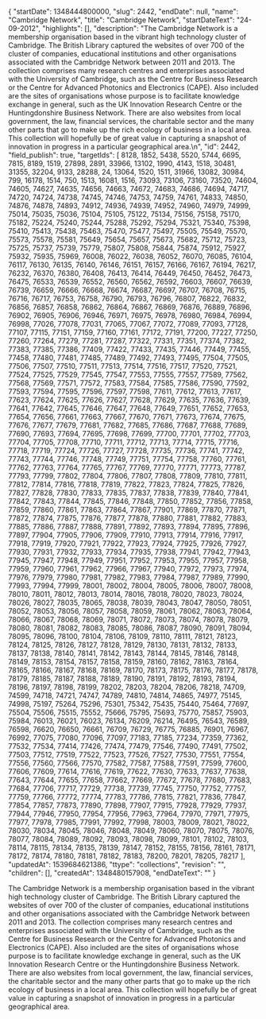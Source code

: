 {
  "startDate": 1348444800000, 
  "slug": 2442, 
  "endDate": null, 
  "name": "Cambridge Network", 
  "title": "Cambridge Network", 
  "startDateText": "24-09-2012", 
  "highlights": [], 
  "description": "The Cambridge Network is a membership organisation based in the vibrant high technology cluster of Cambridge. The British Library captured the websites of over 700 of the cluster of companies, educational institutions and other organisations associated with the Cambridge Network between 2011 and 2013. The collection comprises many research centres and enterprises associated with the University of Cambridge, such as the Centre for Business Research or the Centre for Advanced Photonics and Electronics (CAPE). Also included are the sites of organisations whose purpose is to facilitate knowledge exchange in general, such as the UK Innovation Research Centre or the Huntingdonshire Business Network. There are also websites from local government, the law, financial services, the charitable sector and the many other parts that go to make up the rich ecology of business in a local area. This collection will hopefully be of great value in capturing a snapshot of innovation in progress in a particular geographical area.\n", 
  "id": 2442, 
  "field_publish": true, 
  "targetIds": [
    8128, 
    1852, 
    5438, 
    5520, 
    5744, 
    6695, 
    7815, 
    8189, 
    1519, 
    27898, 
    2891, 
    33966, 
    13102, 
    1990, 
    4143, 
    1518, 
    30481, 
    31355, 
    32204, 
    9133, 
    28288, 
    24, 
    13064, 
    1520, 
    1511, 
    31966, 
    13082, 
    30984, 
    799, 
    16178, 
    1514, 
    750, 
    1513, 
    16081, 
    1516, 
    73093, 
    73106, 
    73160, 
    73520, 
    74604, 
    74605, 
    74627, 
    74635, 
    74656, 
    74663, 
    74672, 
    74683, 
    74686, 
    74694, 
    74717, 
    74720, 
    74724, 
    74738, 
    74745, 
    74746, 
    74753, 
    74759, 
    74761, 
    74833, 
    74850, 
    74876, 
    74878, 
    74893, 
    74912, 
    74936, 
    74939, 
    74952, 
    74960, 
    74979, 
    74999, 
    75014, 
    75035, 
    75036, 
    75104, 
    75105, 
    75122, 
    75134, 
    75156, 
    75158, 
    75170, 
    75182, 
    75224, 
    75240, 
    75244, 
    75288, 
    75292, 
    75294, 
    75321, 
    75340, 
    75398, 
    75410, 
    75413, 
    75438, 
    75463, 
    75470, 
    75477, 
    75497, 
    75505, 
    75549, 
    75570, 
    75573, 
    75578, 
    75581, 
    75649, 
    75654, 
    75657, 
    75673, 
    75682, 
    75712, 
    75723, 
    75725, 
    75737, 
    75739, 
    75779, 
    75807, 
    75808, 
    75844, 
    75874, 
    75912, 
    75927, 
    75932, 
    75935, 
    75969, 
    76008, 
    76022, 
    76038, 
    76052, 
    76070, 
    76085, 
    76104, 
    76117, 
    76130, 
    76135, 
    76140, 
    76146, 
    76151, 
    76157, 
    76166, 
    76167, 
    76194, 
    76217, 
    76232, 
    76370, 
    76380, 
    76408, 
    76413, 
    76414, 
    76449, 
    76450, 
    76452, 
    76473, 
    76475, 
    76533, 
    76539, 
    76552, 
    76560, 
    76562, 
    76592, 
    76603, 
    76607, 
    76639, 
    76739, 
    76659, 
    76666, 
    76668, 
    76674, 
    76687, 
    76697, 
    76707, 
    76708, 
    76715, 
    76716, 
    76717, 
    76753, 
    76758, 
    76790, 
    76793, 
    76796, 
    76807, 
    76822, 
    76832, 
    76856, 
    76857, 
    76858, 
    76862, 
    76864, 
    76867, 
    76869, 
    76876, 
    76889, 
    76896, 
    76902, 
    76905, 
    76906, 
    76946, 
    76971, 
    76975, 
    76978, 
    76980, 
    76984, 
    76994, 
    76998, 
    77026, 
    77078, 
    77031, 
    77065, 
    77067, 
    77072, 
    77089, 
    77093, 
    77128, 
    77107, 
    77115, 
    77151, 
    77159, 
    77160, 
    77161, 
    77172, 
    77191, 
    77200, 
    77227, 
    77250, 
    77260, 
    77264, 
    77279, 
    77281, 
    77287, 
    77322, 
    77331, 
    77351, 
    77374, 
    77382, 
    77383, 
    77385, 
    77386, 
    77409, 
    77422, 
    77433, 
    77435, 
    77446, 
    77449, 
    77455, 
    77458, 
    77480, 
    77481, 
    77485, 
    77489, 
    77492, 
    77493, 
    77495, 
    77504, 
    77505, 
    77506, 
    77507, 
    77510, 
    77511, 
    77513, 
    77514, 
    77516, 
    77517, 
    77520, 
    77521, 
    77524, 
    77525, 
    77529, 
    77545, 
    77547, 
    77553, 
    77555, 
    77557, 
    77589, 
    77562, 
    77568, 
    77569, 
    77571, 
    77572, 
    77583, 
    77584, 
    77585, 
    77586, 
    77590, 
    77592, 
    77593, 
    77594, 
    77595, 
    77596, 
    77597, 
    77598, 
    77611, 
    77612, 
    77613, 
    77617, 
    77623, 
    77624, 
    77625, 
    77626, 
    77627, 
    77628, 
    77629, 
    77635, 
    77636, 
    77639, 
    77641, 
    77642, 
    77645, 
    77646, 
    77647, 
    77648, 
    77649, 
    77651, 
    77652, 
    77653, 
    77654, 
    77656, 
    77661, 
    77663, 
    77667, 
    77670, 
    77671, 
    77673, 
    77674, 
    77675, 
    77676, 
    77677, 
    77679, 
    77681, 
    77682, 
    77685, 
    77686, 
    77687, 
    77688, 
    77689, 
    77690, 
    77693, 
    77694, 
    77695, 
    77698, 
    77699, 
    77700, 
    77701, 
    77702, 
    77703, 
    77704, 
    77705, 
    77708, 
    77710, 
    77711, 
    77712, 
    77713, 
    77714, 
    77715, 
    77716, 
    77718, 
    77719, 
    77724, 
    77726, 
    77727, 
    77728, 
    77735, 
    77736, 
    77741, 
    77742, 
    77743, 
    77744, 
    77746, 
    77748, 
    77749, 
    77751, 
    77754, 
    77758, 
    77760, 
    77761, 
    77762, 
    77763, 
    77764, 
    77765, 
    77767, 
    77769, 
    77770, 
    77771, 
    77773, 
    77787, 
    77793, 
    77799, 
    77802, 
    77804, 
    77806, 
    77807, 
    77808, 
    77809, 
    77810, 
    77811, 
    77812, 
    77814, 
    77816, 
    77818, 
    77819, 
    77822, 
    77823, 
    77824, 
    77825, 
    77826, 
    77827, 
    77828, 
    77830, 
    77833, 
    77835, 
    77837, 
    77838, 
    77839, 
    77840, 
    77841, 
    77842, 
    77843, 
    77844, 
    77845, 
    77846, 
    77848, 
    77850, 
    77852, 
    77856, 
    77858, 
    77859, 
    77860, 
    77861, 
    77863, 
    77864, 
    77867, 
    77901, 
    77869, 
    77870, 
    77871, 
    77872, 
    77874, 
    77875, 
    77876, 
    77877, 
    77878, 
    77880, 
    77881, 
    77882, 
    77883, 
    77885, 
    77886, 
    77887, 
    77888, 
    77891, 
    77892, 
    77893, 
    77894, 
    77895, 
    77896, 
    77897, 
    77904, 
    77905, 
    77906, 
    77909, 
    77910, 
    77913, 
    77914, 
    77916, 
    77917, 
    77918, 
    77919, 
    77920, 
    77921, 
    77922, 
    77923, 
    77924, 
    77925, 
    77926, 
    77927, 
    77930, 
    77931, 
    77932, 
    77933, 
    77934, 
    77935, 
    77938, 
    77941, 
    77942, 
    77943, 
    77945, 
    77947, 
    77948, 
    77949, 
    77951, 
    77952, 
    77953, 
    77955, 
    77957, 
    77958, 
    77959, 
    77960, 
    77961, 
    77962, 
    77966, 
    77967, 
    77940, 
    77972, 
    77973, 
    77974, 
    77976, 
    77979, 
    77980, 
    77981, 
    77982, 
    77983, 
    77984, 
    77987, 
    77989, 
    77990, 
    77993, 
    77994, 
    77999, 
    78001, 
    78002, 
    78004, 
    78005, 
    78006, 
    78007, 
    78008, 
    78010, 
    78011, 
    78012, 
    78013, 
    78014, 
    78016, 
    78018, 
    78020, 
    78023, 
    78024, 
    78026, 
    78027, 
    78035, 
    78065, 
    78038, 
    78039, 
    78043, 
    78047, 
    78050, 
    78051, 
    78052, 
    78053, 
    78056, 
    78057, 
    78058, 
    78059, 
    78061, 
    78062, 
    78063, 
    78064, 
    78066, 
    78067, 
    78068, 
    78069, 
    78071, 
    78072, 
    78073, 
    78074, 
    78078, 
    78079, 
    78080, 
    78081, 
    78082, 
    78083, 
    78085, 
    78086, 
    78087, 
    78090, 
    78091, 
    78094, 
    78095, 
    78096, 
    78100, 
    78104, 
    78106, 
    78109, 
    78110, 
    78111, 
    78121, 
    78123, 
    78124, 
    78125, 
    78126, 
    78127, 
    78128, 
    78129, 
    78130, 
    78131, 
    78132, 
    78133, 
    78137, 
    78138, 
    78140, 
    78141, 
    78142, 
    78143, 
    78144, 
    78145, 
    78146, 
    78148, 
    78149, 
    78153, 
    78154, 
    78157, 
    78158, 
    78159, 
    78160, 
    78162, 
    78163, 
    78164, 
    78165, 
    78166, 
    78167, 
    78168, 
    78169, 
    78170, 
    78173, 
    78175, 
    78176, 
    78177, 
    78178, 
    78179, 
    78185, 
    78187, 
    78188, 
    78189, 
    78190, 
    78191, 
    78192, 
    78193, 
    78194, 
    78196, 
    78197, 
    78198, 
    78199, 
    78202, 
    78203, 
    78204, 
    78206, 
    78218, 
    74709, 
    74599, 
    74718, 
    74721, 
    74747, 
    74789, 
    74810, 
    74814, 
    74865, 
    74977, 
    75145, 
    74998, 
    75197, 
    75264, 
    75296, 
    75301, 
    75342, 
    75435, 
    75440, 
    75464, 
    77697, 
    75504, 
    75506, 
    75515, 
    75552, 
    75666, 
    75795, 
    75693, 
    75770, 
    75857, 
    75903, 
    75984, 
    76013, 
    76021, 
    76023, 
    76134, 
    76209, 
    76214, 
    76495, 
    76543, 
    76589, 
    76598, 
    76620, 
    76650, 
    76661, 
    76709, 
    76729, 
    76775, 
    76885, 
    76901, 
    76967, 
    76992, 
    77075, 
    77080, 
    77096, 
    77097, 
    77183, 
    77185, 
    77234, 
    77359, 
    77362, 
    77532, 
    77534, 
    77414, 
    77426, 
    77474, 
    77479, 
    77546, 
    77490, 
    77491, 
    77502, 
    77503, 
    77512, 
    77519, 
    77522, 
    77523, 
    77526, 
    77527, 
    77530, 
    77551, 
    77554, 
    77556, 
    77560, 
    77566, 
    77570, 
    77582, 
    77587, 
    77588, 
    77591, 
    77599, 
    77600, 
    77606, 
    77609, 
    77614, 
    77616, 
    77619, 
    77622, 
    77630, 
    77633, 
    77637, 
    77638, 
    77643, 
    77644, 
    77655, 
    77658, 
    77662, 
    77669, 
    77672, 
    77678, 
    77680, 
    77683, 
    77684, 
    77706, 
    77717, 
    77729, 
    77738, 
    77739, 
    77745, 
    77750, 
    77752, 
    77757, 
    77759, 
    77766, 
    77772, 
    77774, 
    77783, 
    77786, 
    77815, 
    77821, 
    77836, 
    77847, 
    77854, 
    77857, 
    77873, 
    77890, 
    77898, 
    77907, 
    77915, 
    77928, 
    77929, 
    77937, 
    77944, 
    77946, 
    77950, 
    77954, 
    77956, 
    77963, 
    77964, 
    77970, 
    77971, 
    77975, 
    77977, 
    77978, 
    77985, 
    77991, 
    77992, 
    77998, 
    78003, 
    78009, 
    78021, 
    78022, 
    78030, 
    78034, 
    78045, 
    78046, 
    78048, 
    78049, 
    78060, 
    78070, 
    78075, 
    78076, 
    78077, 
    78084, 
    78089, 
    78092, 
    78093, 
    78098, 
    78099, 
    78101, 
    78102, 
    78103, 
    78114, 
    78115, 
    78134, 
    78135, 
    78139, 
    78147, 
    78152, 
    78155, 
    78156, 
    78161, 
    78171, 
    78172, 
    78174, 
    78180, 
    78181, 
    78182, 
    78183, 
    78200, 
    78201, 
    78205, 
    78217
  ], 
  "updatedAt": 1539684621386, 
  "ttype": "collections", 
  "revision": "", 
  "children": [], 
  "createdAt": 1348480157908, 
  "endDateText": ""
}

The Cambridge Network is a membership organisation based in the vibrant high technology cluster of Cambridge. The British Library captured the websites of over 700 of the cluster of companies, educational institutions and other organisations associated with the Cambridge Network between 2011 and 2013. The collection comprises many research centres and enterprises associated with the University of Cambridge, such as the Centre for Business Research or the Centre for Advanced Photonics and Electronics (CAPE). Also included are the sites of organisations whose purpose is to facilitate knowledge exchange in general, such as the UK Innovation Research Centre or the Huntingdonshire Business Network. There are also websites from local government, the law, financial services, the charitable sector and the many other parts that go to make up the rich ecology of business in a local area. This collection will hopefully be of great value in capturing a snapshot of innovation in progress in a particular geographical area.
